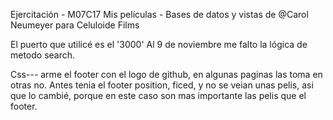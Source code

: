 Ejercitación - M07C17
Mis películas - Bases de datos y vistas
de @Carol Neumeyer para Celuloide Films

El puerto que utilicé es el '3000'
Al 9 de noviembre me falto la lógica de metodo search.

Css--- arme el footer con el logo de github, en algunas paginas las toma en otras no. Antes tenia el footer position, ficed, y no se veian unas pelis, asi que lo cambié, porque en este caso son mas importante las pelis que el footer.
